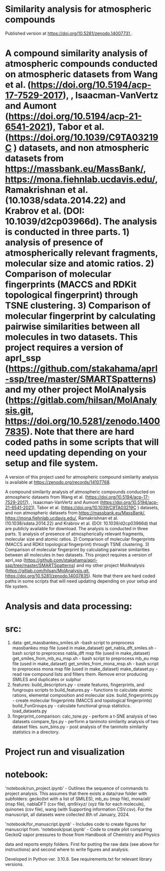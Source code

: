 # Similarity analysis for atmospheric compounds 


Published version at  [https://doi.org/10.5281/zenodo.14007731 ](https://zenodo.org/records/14107768).  


A compound similarity analysis of atmospheric compounds conducted on atmospheric datasets from Wang et al. (https://doi.org/10.5194/acp-17-7529-2017), , Isaacman-VanVertz and Aumont (https://doi.org/10.5194/acp-21-6541-2021), Tabor et al. (https://doi.org/10.1039/C9TA03219C ) datasets, and non atmospheric datasets from https://massbank.eu/MassBank/, https://mona.fiehnlab.ucdavis.edu/, Ramakrishnan et al. (10.1038/sdata.2014.22) and Krabrov et al. (DOI: 10.1039/d2cp03966d). The analysis is conducted in three parts. 1) analysis of presence of atmospherically relevant fragments, molecular size and atomic ratios. 2) Comparison of molecular fingerprints (MACCS and RDKit topological fingerprint) through TSNE clustering. 3) Comparison of molecular fingerprint by calculating pairwise similarities between all molecules in two datasets. This project requires a version of aprl_ssp (https://github.com/stakahama/aprl-ssp/tree/master/SMARTSpatterns) and my other project MolAnalysis (https://gitlab.com/hilsan/MolAnalysis.git, https://doi.org/10.5281/zenodo.14007835). Note that there are hard coded paths in some scripts that will need updating depending on your setup and file system.
=======
A version of this project used for atmospheric compound similarity analysis is available at https://zenodo.org/records/14107768.

A compound similarity analysis of atmospheric compounds conducted on atmospheric datasets from Wang et al. (https://doi.org/10.5194/acp-17-7529-2017), , Isaacman-VanVertz and Aumont (https://doi.org/10.5194/acp-21-6541-2021), Tabor et al. (https://doi.org/10.1039/C9TA03219C ) datasets, and non atmospheric datasets from https://massbank.eu/MassBank/, https://mona.fiehnlab.ucdavis.edu/, Ramakrishnan et al. (10.1038/sdata.2014.22) and Krabrov et al. (DOI: 10.1039/d2cp03966d) that are publicly available for download. The analysis is conducted in three parts. 1) analysis of presence of atmospherically relevant fragments, molecular size and atomic ratios. 2) Comparison of molecular fingerprints (MACCS and RDKit topological fingerprint) through TSNE clustering. 3) Comparison of molecular fingerprint by calculating pairwise similarities between all molecules in two datasets. This project requires a version of aprl_ssp (https://github.com/stakahama/aprl-ssp/tree/master/SMARTSpatterns) and my other project MolAnalysis (https://gitlab.com/hilsan/MolAnalysis.git, https://doi.org/10.5281/zenodo.14007835). Note that there are hard coded paths in some scripts that will need updating depending on your setup and file system.

# Analysis and data processing:
# src:
 1. data:
        get_massbankeu_smiles.sh -bash script to preprocess massbankeu msp file (used in make_dataset)
        get_nabla_dft_smiles.sh - bash script to preprocess nabla_dft msp file (used in make_dataset)
        get_smiles_from_mb_eu_msp.sh - bash script to preprocess mb_eu msp file (used in make_dataset)
        get_smiles_from_mona_msp.sh - bash script to preprocess mona msp file (used in make_dataset)
        make_dataset.py - read raw compound lists and filters them. Remove error producing SMILES and duplicates or sulphur 
 2. features:
        build_descriptors.py - create  features, fingerprints, and fungroups scripts to 
        build_features.py - functions to calculate atomic rations, elemental composition and molecular size.
        build_fingerprints.py - create molecular fingerprints (MACCS and topological fingerprints)
        build_FunGroups.py - calculate functional group statistics. 
        load_datasets.py
 3. fingerprint_comparison:
        calc_tsne.py  - perform a t-SNE analysis of two datasets 
        compare_fps.py - perform a tanimoto similarity analysis of two dataset files. 
        sum_bins.py - post analysis of the tanimoto similarity statistics in a directory.


# Project run and visualization 
# notebook:
 'notebook/run_project.ipynb' - Outlines the sequence of commands to project analysis. This assumes that there exists a data/raw folder with subfolders: gecko(txt with a list of SMILES), mb_eu (msp file), mona/all/ (msp file), nablaDFT (csv file), qm9/xyz/ (xyz file for each molecule), quinones (csv file), wang (with Supporting information CSV.csv). For the manuscript, all datasets were collected 8th of January, 2024.

 'notebook/for_manuscript.ipynb' - Includes code to create figures for manuscript from.
 'notebook/psat.ipynb' - Code to create plot comparing GeckoQ vapor pressures to those from Handbook of Chemistry and Physics

 data and reports empty folders. First for putting the raw data (see above for instructions) and second where to write figures and analysis.
 



Developed in Python ver. 3.10.8. See requirements.txt for relevant library versions.
